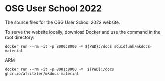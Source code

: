 # OSG User School 2022

The source files for the OSG User School 2022 website.

To serve the website locally, download Docker and use the command in the root directory:


```console
docker run --rm -it -p 8000:8000 -v ${PWD}:/docs squidfunk/mkdocs-material
```

ARM
```shell
docker run --rm -it -p 8001:8000 -v  ${PWD}:/docs ghcr.io/afritzler/mkdocs-material
```
